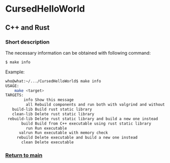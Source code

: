 # CursedHelloWorld
## C++ and Rust
### Short description
The necessary information can be obtained with following command:
```sh
$ make info
```
Example:
```sh
who@what:~/.../CursedHelloWorld$ make info
USAGE:
    make <target>
TARGETS:
        info Show this message                                           
         all Rebuild components and run both with valgrind and without   
   build-lib Build rust static library                                   
   clean-lib Delete rust static library                                  
 rebuild-lib Delete rust static library and build a new one instead      
       build Build from C++ executable using rust static library         
         run Run executable                                              
      valrun Run executable with memory check                            
     rebuild Delete executable and build a new one instead               
       clean Delete executable
```
### [Return to main](https://github.com/NikolayB800H/CursedHelloWorld)
